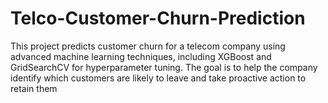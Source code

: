 # Telco-Customer-Churn-Prediction
This project predicts customer churn for a telecom company using advanced machine learning techniques, including XGBoost and GridSearchCV for hyperparameter tuning. The goal is to help the company identify which customers are likely to leave and take proactive action to retain them
